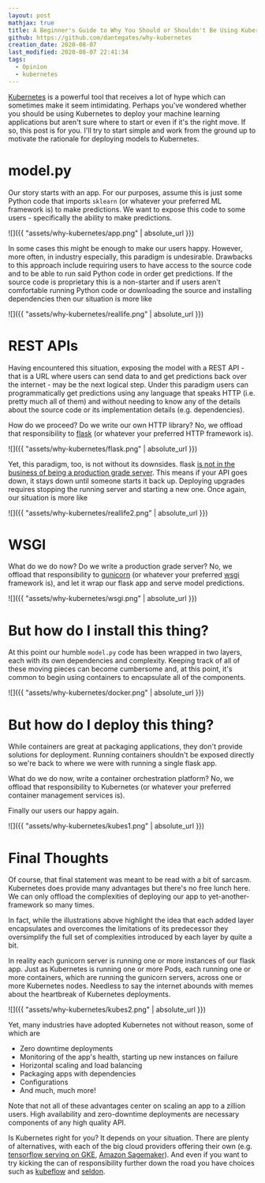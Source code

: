 ```yaml
---
layout: post
mathjax: true
title: A Beginner's Guide to Why You Should or Shouldn't Be Using Kubernetes for Machine Learning (With Illustrations)
github: https://github.com/dantegates/why-kubernetes
creation_date: 2020-08-07
last_modified: 2020-08-07 22:41:34
tags: 
  - Opinion
  - kubernetes
---
```



[Kubernetes](https://kubernetes.io/) is a powerful tool that receives a lot of hype which can sometimes make it seem intimidating. Perhaps you've wondered whether you should be using Kubernetes to deploy your machine learning applications but aren't sure where to start or even if it's the right move. If so, this post is for you. I'll try to start simple and work from the ground up to motivate the rationale for deploying models to Kubernetes.

# model.py

Our story starts with an app. For our purposes, assume this is just some Python code that imports `sklearn` (or whatever your preferred ML framework is) to make predictions. We want to expose this code to some users - specifically the ability to make predictions.

![]({{ "assets/why-kubernetes/app.png" | absolute_url }})

In some cases this might be enough to make our users happy. However, more often, in industry especially, this paradigm is undesirable. Drawbacks to this approach include requiring users to have access to the source code and to be able to run said Python code in order get predictions. If the source code is proprietary this is a non-starter and if users aren't comfortable running Python code or downloading the source and installing  dependencies then our situation is more like

![]({{ "assets/why-kubernetes/reallife.png" | absolute_url }})

# REST APIs

Having encountered this situation, exposing the model with a REST API - that is a URL where users can send data to and get predictions back over the internet - may be the next logical step. Under this paradigm users can programmatically get predictions using any language that speaks HTTP (i.e. pretty much all of them) and without needing to know any of the details about the source code or its implementation details (e.g. dependencies).

How do we proceed? Do we write our own HTTP library? No, we offload that responsibility to [flask](https://flask.palletsprojects.com/en/1.1.x/) (or whatever your preferred HTTP framework is).

![]({{ "assets/why-kubernetes/flask.png" | absolute_url }})

Yet, this paradigm, too, is not without its downsides. flask [is not in the business of being a production grade server](https://flask.palletsprojects.com/en/1.1.x/tutorial/deploy/#run-with-a-production-server). This means if your API goes down, it stays down until someone starts it back up. Deploying upgrades requires stopping the running server and starting a new one. Once again, our situation is more like

![]({{ "assets/why-kubernetes/reallife2.png" | absolute_url }})

# WSGI

What do we do now? Do we write a production grade server? No, we offload that responsibility to [gunicorn](https://gunicorn.org/) (or whatever your preferred [wsgi](https://wsgi.readthedocs.io/en/latest/what.html) framework is), and let it wrap our flask app and serve model predictions.

![]({{ "assets/why-kubernetes/wsgi.png" | absolute_url }})

# But how do I install this thing?

At this point our humble `model.py` code has been wrapped in two layers, each with its own dependencies and complexity. Keeping track of all of these moving pieces can become cumbersome and, at this point, it's common to begin using containers to encapsulate all of the components.

![]({{ "assets/why-kubernetes/docker.png" | absolute_url }})

# But how do I deploy this thing?

While containers are great at packaging applications, they don't provide solutions for deployment. Running containers shouldn't be exposed directly so we're back to where we were with running a single flask app.

What do we do now, write a container orchestration platform? No, we offload that responsibility to Kubernetes (or whatever your preferred container management services is).

Finally our users our happy again.

![]({{ "assets/why-kubernetes/kubes1.png" | absolute_url }})

# Final Thoughts

Of course, that final statement was meant to be read with a bit of sarcasm. Kubernetes does provide many advantages but there's no free lunch here. We can only offload the complexities of deploying our app to yet-another-framework so many times.

In fact, while the illustrations above highlight the idea that each added layer encapsulates and overcomes the limitations of its predecessor they oversimplify the full set of complexities introduced by each layer by quite a bit.

In reality each gunicorn server is running one or more instances of our flask app. Just as Kubernetes is running one or more Pods, each running one or more containers, which are running the gunicorn servers, across one or more Kubernetes nodes. Needless to say the internet abounds with memes about the heartbreak of Kubernetes deployments.

![]({{ "assets/why-kubernetes/kubes2.png" | absolute_url }})

Yet, many industries have adopted Kubernetes not without reason, some of which are

- Zero downtime deployments
- Monitoring of the app's health, starting up new instances on failure
- Horizontal scaling and load balancing
- Packaging apps with dependencies
- Configurations
- And much, much more!

Note that not all of these advantages center on scaling an app to a zillion users. High availability and zero-downtime deployments are necessary components of any high quality API.

Is Kubernetes right for you? It depends on your situation. There are plenty of alternatives, with each of the big cloud providers offering their own (e.g. [tensorflow serving on GKE](https://www.tensorflow.org/tfx/serving/serving_kubernetes), [Amazon Sagemaker](https://aws.amazon.com/sagemaker/)). And even if you want to try kicking the can of responsibility further down the road you have choices such as [kubeflow](https://www.kubeflow.org/docs/about/kubeflow/) and [seldon](https://www.seldon.io/).
